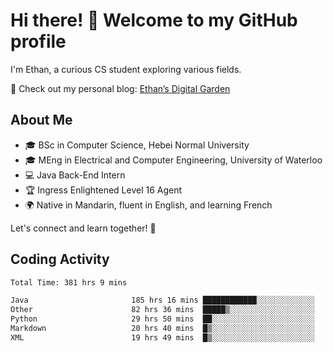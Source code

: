 # Hi there! 👋 Welcome to my GitHub profile  

I'm Ethan, a curious CS student exploring various fields.  

📌 Check out my personal blog: [Ethan’s Digital Garden](https://fortii2.github.io/)  

## About Me  
- 🎓 BSc in Computer Science, Hebei Normal University
- 🎓 MEng in Electrical and Computer Engineering, University of Waterloo
- 💻 Java Back-End Intern
- 🏆 Ingress Enlightened Level 16 Agent  
- 🌍 Native in Mandarin, fluent in English, and learning French  

Let's connect and learn together! 🚀  

## Coding Activity
<!--START_SECTION:waka-->

```txt
Total Time: 381 hrs 9 mins

Java                       185 hrs 16 mins ████████████░░░░░░░░░░░░░   48.61 %
Other                      82 hrs 36 mins  █████▒░░░░░░░░░░░░░░░░░░░   21.67 %
Python                     29 hrs 50 mins  ██░░░░░░░░░░░░░░░░░░░░░░░   07.83 %
Markdown                   20 hrs 40 mins  █▒░░░░░░░░░░░░░░░░░░░░░░░   05.42 %
XML                        19 hrs 49 mins  █▒░░░░░░░░░░░░░░░░░░░░░░░   05.20 %
```

<!--END_SECTION:waka-->
